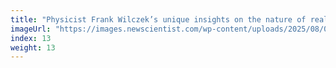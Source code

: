 ```yaml
---
title: "Physicist Frank Wilczek’s unique insights on the nature of reality"
imageUrl: "https://images.newscientist.com/wp-content/uploads/2025/08/07122509/SEI_260733375.jpg?width=788"
index: 13
weight: 13
---
```

